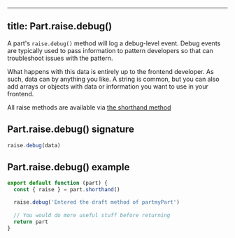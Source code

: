 ***

## title: Part.raise.debug()

A part's `raise.debug()` method will log a debug-level event.
Debug events are typically used to pass information to pattern developers
so that can troubleshoot issues with the pattern.

What happens with this data is entirely up to the frontend developer.
As such, data can by anything you like. A string is common, but you
can also add arrays or objects with data or information you want to
use in your frontend.

<Tip>

All raise methods are available via [the shorthand method](/reference/api/part/shorthand)

</Tip>

## Part.raise.debug() signature

```js
raise.debug(data)
```

## Part.raise.debug() example

```js
export default function (part) {
  const { raise } = part.shorthand()

  raise.debug('Entered the draft method of partmyPart')
  
  // You would do more useful stuff before returning
  return part
}
```

